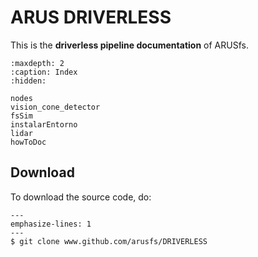 # ARUS DRIVERLESS

This is the **driverless pipeline documentation** of ARUSfs.

```{toctree}
:maxdepth: 2
:caption: Index
:hidden:

nodes
vision_cone_detector
fsSim
instalarEntorno
lidar
howToDoc

```

## Download

To download the source code, do:

```{code-block}
---
emphasize-lines: 1
---
$ git clone www.github.com/arusfs/DRIVERLESS
```
